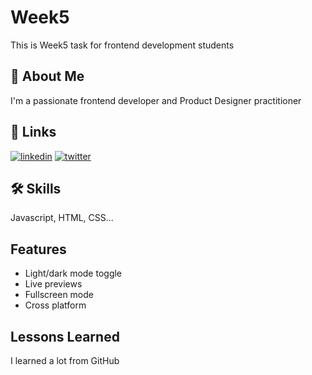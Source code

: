 # Week5

This is Week5 task for frontend development students

## 🚀 About Me

I'm a passionate frontend developer and Product Designer practitioner

## 🔗 Links

[![linkedin](https://img.shields.io/badge/linkedin-0A66C2?style=for-the-badge&logo=linkedin&logoColor=white)](http://www.linkedin.com/in/colombe-umuhire-15108923ahttp://www.linkedin.com/in/colombe-umuhire-15108923a)
[![twitter](https://img.shields.io/badge/twitter-1DA1F2?style=for-the-badge&logo=twitter&logoColor=white)](http://twitter.com/@ColombeSinzi)

## 🛠 Skills

Javascript, HTML, CSS...

## Features

- Light/dark mode toggle
- Live previews
- Fullscreen mode
- Cross platform

## Lessons Learned

I learned a lot from GitHub

